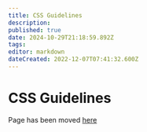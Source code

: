 ```yaml
---
title: CSS Guidelines
description: 
published: true
date: 2024-10-29T21:18:59.892Z
tags: 
editor: markdown
dateCreated: 2022-12-07T07:41:32.600Z
---
```


# CSS Guidelines

Page has been moved [here](/tech/applications/saito-css)